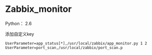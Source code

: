 # Zabbix_monitor

Python： 2.6

添加自定义key

```shell
UserParameter=app_status[*],/usr/local/zabbix/app_monitor.py 1 2
UserParameter=port_scan,/usr/local/zabbix/port_scan.p
```